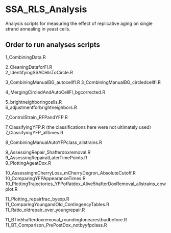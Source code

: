# SSA_RLS_Analysis
Analysis scripts for measuring the effect of replicative aging on single strand annealing in yeast cells.

## Order to run analyses scripts
1_CombiningData.R

2_CleaningDataforFl.R  
2_IdentifyingSSACellsToCircle.R

3_CombiningManualBG_autocellfl.R 
3_CombiningManualBG_circledcellfl.R

4_MergingCircledAndAutoCellFl_bgcorrected.R

5_brightneighboringcells.R  
6_adjustmentforbrightneighbors.R

7_ControlStrain_RFPandYFP.R

7_ClassifyingYFP.R  (the classifications here were not ultimately used)  
7_ClassifyingYFP_alltimes.R

8_CombiningManualAutoYFPclass_allstrains.R

9_AssessingRepair_5hafterdoxremoval.R  
9_AssessingRepairatLaterTimePoints.R  
9_PlottingAgeatDox.R

10_AssessingmCherryLoss_mCherryDegron_AbsoluteCutoff.R  
10_ComparingYFPAppearanceTimes.R  
10_PlottingTrajectories_YFPoffatdox_Alive5hafterDoxRemoval_allstrains_cowplot.R

11_Plotting_repairfrac_byexp.R  
11_ComparingYoungandOld_ContingencyTables.R  
11_Ratio_oldrepair_over_youngrepair.R

11_BTin5hafterdoxremoval_roundingtonearestbudbefore.R  
11_BT_Comparison_PrePostDox_notbyyfpclass.R




